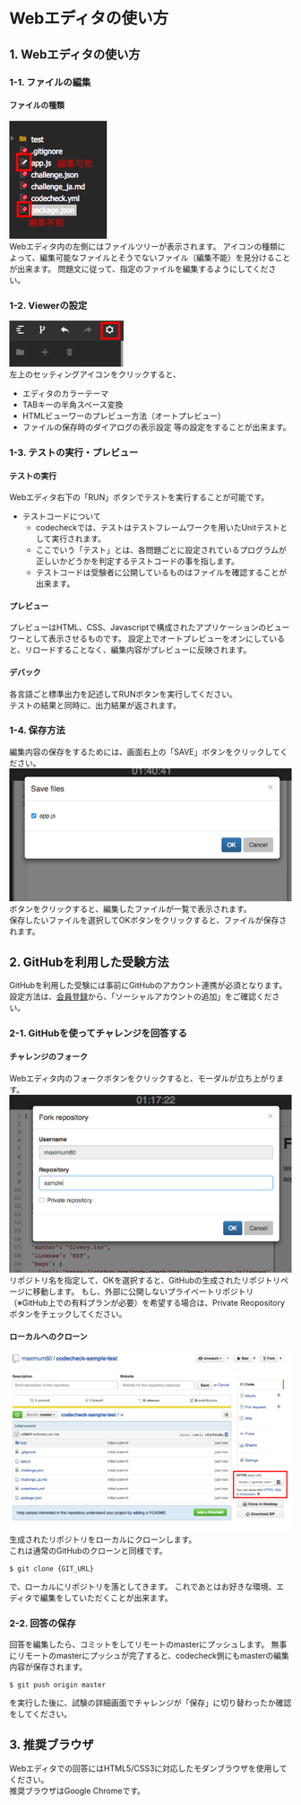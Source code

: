 # Webエディタの使い方
## <a name="section1"> 1. Webエディタの使い方
### 1-1. ファイルの編集
#### ファイルの種類
![イメージ10](images/s10.png)  
Webエディタ内の左側にはファイルツリーが表示されます。
アイコンの種類によって、編集可能なファイルとそうでないファイル（編集不能）を見分けることが出来ます。
問題文に従って、指定のファイルを編集するようにしてください。

### 1-2. Viewerの設定
![イメージ9](images/s9.png)  
左上のセッティングアイコンをクリックすると、
* エディタのカラーテーマ
* TABキーの半角スペース変換
* HTMLビューワーのプレビュー方法（オートプレビュー）
* ファイルの保存時のダイアログの表示設定
等の設定をすることが出来ます。

### 1-3. テストの実行・プレビュー
#### テストの実行
Webエディタ右下の「RUN」ボタンでテストを実行することが可能です。
- テストコードについて
  - codecheckでは、テストはテストフレームワークを用いたUnitテストとして実行されます。
  - ここでいう「テスト」とは、各問題ごとに設定されているプログラムが正しいかどうかを判定するテストコードの事を指します。
  - テストコードは受験者に公開しているものはファイルを確認することが出来ます。

#### プレビュー
プレビューはHTML、CSS、Javascriptで構成されたアプリケーションのビューワーとして表示させるものです。
設定上でオートプレビューをオンにしていると、リロードすることなく、編集内容がプレビューに反映されます。

#### デバック
各言語ごと標準出力を記述してRUNボタンを実行してください。  
テストの結果と同時に、出力結果が返されます。

### 1-4. 保存方法
編集内容の保存をするためには、画面右上の「SAVE」ボタンをクリックしてください。  
![イメージ13](images/s13.png)  
ボタンをクリックすると、編集したファイルが一覧で表示されます。  
保存したいファイルを選択してOKボタンをクリックすると、ファイルが保存されます。

## <a name="section2"> 2. GitHubを利用した受験方法
GitHubを利用した受験には事前にGitHubのアカウント連携が必須となります。
設定方法は、[会員登録](how-to-use_ja.md#section2)から、「ソーシャルアカウントの追加」をご確認ください。

### 2-1. GitHubを使ってチャレンジを回答する
#### チャレンジのフォーク
Webエディタ内のフォークボタンをクリックすると、モーダルが立ち上がります。
![イメージ11](images/s11.png)  
リポジトリ名を指定して、OKを選択すると、GitHubの生成されたリポジトリページに移動します。
もし、外部に公開しないプライベートリポジトリ（※GitHub上での有料プランが必要）を希望する場合は、Private Reopositoryボタンをチェックしてください。

#### ローカルへのクローン
![イメージ15](images/s15.png)   
生成されたリポジトリをローカルにクローンします。  
これは通常のGitHubのクローンと同様です。
```
$ git clone {GIT_URL}
```
で、ローカルにリポジトリを落としてきます。
これであとはお好きな環境、エディタで編集をしていただくことが出来ます。

### 2-2. 回答の保存
回答を編集したら、コミットをしてリモートのmasterにプッシュします。
無事にリモートのmasterにプッシュが完了すると、codecheck側にもmasterの編集内容が保存されます。
```
$ git push origin master
```
を実行した後に、試験の詳細画面でチャレンジが「保存」に切り替わったか確認をしてください。

## 3. 推奨ブラウザ
Webエディタでの回答にはHTML5/CSS3に対応したモダンブラウザを使用してください。  
推奨ブラウザはGoogle Chromeです。
